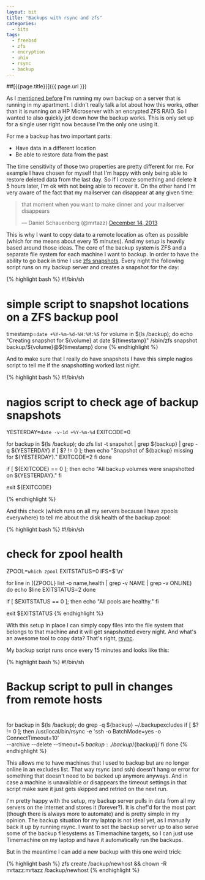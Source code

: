 ```yaml
---
layout: bit
title: "Backups with rsync and zfs"
categories:
  - bits
tags:
  - freebsd
  - zfs
  - encryption
  - unix
  - rsync
  - backup
---
```


##[{{page.title}}]({{ page.url }})

As I [mentioned before][uncloud] I'm running my own backup on a server that is
running in my apartment. I didn't really talk a lot about how this works,
other than it is running on a HP Microserver with an encrypted ZFS RAID. So I
wanted to also quickly jot down how the backup works. This is only set up for
a single user right now because I'm the only one using it.

For me a backup has two important parts:

- Have data in a different location
- Be able to restore data from the past

The time sensitivity of those two properties are pretty different for me. For
example I have chosen for myself that I'm happy with only being able to
restore deleted data from the last day. So if I create something and delete it
5 hours later, I'm ok with not being able to recover it. On the other hand I'm
very aware of the fact that my mailserver can disappear at any given time:

<blockquote class="twitter-tweet" lang="en"><p>that moment when you want to make dinner and your mailserver disappears</p>&mdash; Daniel Schauenberg (@mrtazz) <a href="https://twitter.com/mrtazz/statuses/411689583370592256">December 14, 2013</a></blockquote>
<script async src="//platform.twitter.com/widgets.js" charset="utf-8"></script>

This is why I want to copy data to a remote location as often as possible
(which for me means about every 15 minutes). And my setup is heavily based
around those ideas. The core of the backup system is ZFS and a separate file
system for each machine I want to backup. In order to have the ability to go
back in time I use [zfs snapshots][snapshots]. Every night the following
script runs on my backup server and creates a snapshot for the day:

{% highlight bash %}
#!/bin/sh
# simple script to snapshot locations on a ZFS backup pool

timestamp=`date +%Y-%m-%d-%H:%M:%S`
for volume in $(ls /backup); do
  echo "Creating snapshot for ${volume} at date ${timestamp}"
  /sbin/zfs snapshot backup/${volume}@${timestamp}
done
{% endhighlight %}

And to make sure that I really do have snapshots I have this simple nagios
script to tell me if the snapshotting worked last night.

{% highlight bash %}
#!/bin/sh

# nagios script to check age of backup snapshots

YESTERDAY=`date -v-1d +%Y-%m-%d`
EXITCODE=0

for backup in $(ls /backup); do
  zfs list -t snapshot | grep ${backup} | grep -q ${YESTERDAY}
  if [ $? != 0 ]; then
    echo "Snapshot of ${backup} missing for ${YESTERDAY}."
    EXITCODE=2
  fi
done

if [ ${EXITCODE} == 0 ]; then
  echo "All backup volumes were snapshotted on ${YESTERDAY}."
fi

exit ${EXITCODE}

{% endhighlight %}

And this check (which runs on all my servers because I have zpools everywhere)
to tell me about the disk health of the backup zpool:

{% highlight bash %}
#!/bin/sh

# check for zpool health
ZPOOL=`which zpool`
EXITSTATUS=0
IFS=$'\n'

for line in $(${ZPOOL} list -o name,health | grep -v NAME | grep -v ONLINE)
do
  echo $line
  EXITSTATUS=2
done

if [ $EXITSTATUS == 0 ]; then
  echo "All pools are healthy."
fi

exit $EXITSTATUS
{% endhighlight %}

With this setup in place I can simply copy files into the file system that
belongs to that machine and it will get snapshotted every night. And what's an
awesome tool to copy data? That's right, [rsync][rsync].

My backup script runs once every 15 minutes and looks like this:

{% highlight bash %}
#!/bin/sh
#
# Backup script to pull in changes from remote hosts
#
for backup in $(ls /backup); do
  grep -q ${backup} ~/.backupexcludes
  if [ $? != 0 ]; then
    /usr/local/bin/rsync -e 'ssh -o BatchMode=yes -o ConnectTimeout=10' \
--archive --delete --timeout=5 ${backup}:. /backup/${backup}/
  fi
done
{% endhighlight %}

This allows me to have machines that I used to backup but are no longer online
in an excludes list. That way rsync (and ssh) doesn't hang or error for
something that doesn't need to be backed up anymore anyways. And in case a
machine is unavailable or disappears the timeout settings in that script make
sure it just gets skipped and retried on the next run.

I'm pretty happy with the setup, my backup server pulls in data from all my
servers on the internet and stores it (forever?). It is chef'd for the most
part (though there is always more to automate) and is pretty simple in my
opinion. The backup situation for my laptop is not ideal yet, as I manually
back it up by running rsync. I want to set the backup server up to also serve
some of the backup filesystems as Timemachine targets, so I can just use
Timemachine on my laptop and have it automatically run the backups.


But in the meantime I can add a new backup with this one weird trick:

{% highlight bash %}
zfs create /backup/newhost && chown -R mrtazz:mrtazz /backup/newhost
{% endhighlight %}

[uncloud]: http://www.unwiredcouch.com/2013/10/30/uncloud-your-life.html
[snapshots]: http://docs.oracle.com/cd/E19253-01/819-5461/gbcya/index.html
[rsync]: http://rsync.samba.org

